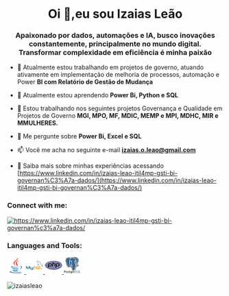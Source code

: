 <h1 align="center">Oi 👋,eu sou Izaias Leão</h1>
<h3 align="center">Apaixonado por dados, automações e IA, busco inovações constantemente, principalmente no mundo digital. Transformar complexidade em eficiência é minha paixão</h3>

- 🔭 Atualmente estou trabalhando em projetos de governo, atuando ativamente em implementação de melhoria de processos, automação e Power **BI com Relatório de Gestão de Mudança**

- 🌱 Atualmente estou aprendendo **Power Bi, Python e SQL**

- 👯 Estou trabalhando nos seguintes projetos Governança e Qualidade em Projetos de Governo **MGI, MPO, MF, MDIC, MEMP e MPI, MDHC, MIR e MMULHERES.**

- 💬 Me pergunte sobre **Power Bi, Excel e SQL**

- 📫 Você me acha no seguinte e-mail **izaias.o.leao@gmail.com**

- 📄 Saiba mais sobre minhas experiências acessando [https://www.linkedin.com/in/izaias-leao-itil4mp-gsti-bi-governan%C3%A7a-dados/](https://www.linkedin.com/in/izaias-leao-itil4mp-gsti-bi-governan%C3%A7a-dados/)

<h3 align="left">Connect with me:</h3>
<p align="left">
<a href="https://linkedin.com/in/https://www.linkedin.com/in/izaias-leao-itil4mp-gsti-bi-governan%c3%a7a-dados/" target="blank"><img align="center" src="https://raw.githubusercontent.com/rahuldkjain/github-profile-readme-generator/master/src/images/icons/Social/linked-in-alt.svg" alt="https://www.linkedin.com/in/izaias-leao-itil4mp-gsti-bi-governan%c3%a7a-dados/" height="30" width="40" /></a>
</p>

<h3 align="left">Languages and Tools:</h3>
<p align="left"> <a href="https://www.java.com" target="_blank" rel="noreferrer"> <img src="https://raw.githubusercontent.com/devicons/devicon/master/icons/java/java-original.svg" alt="java" width="40" height="40"/> </a> <a href="https://www.mysql.com/" target="_blank" rel="noreferrer"> <img src="https://raw.githubusercontent.com/devicons/devicon/master/icons/mysql/mysql-original-wordmark.svg" alt="mysql" width="40" height="40"/> </a> <a href="https://www.php.net" target="_blank" rel="noreferrer"> <img src="https://raw.githubusercontent.com/devicons/devicon/master/icons/php/php-original.svg" alt="php" width="40" height="40"/> </a> <a href="https://www.postgresql.org" target="_blank" rel="noreferrer"> <img src="https://raw.githubusercontent.com/devicons/devicon/master/icons/postgresql/postgresql-original-wordmark.svg" alt="postgresql" width="40" height="40"/> </a> </p>

<p><img align="center" src="https://github-readme-stats.vercel.app/api/top-langs?username=izaiasleao&show_icons=true&locale=en&layout=compact" alt="izaiasleao" /></p>


<!---
- 👋 Hi, I’m @izaiasleao
- 👀 I’m interested in ...
- 🌱 I’m currently learning ...
- 💞️ I’m looking to collaborate on ...
- 📫 How to reach me ...
- 😄 Pronouns: ...
- ⚡ Fun fact: ...

izaiasleao/izaiasleao is a ✨ special ✨ repository because its `README.md` (this file) appears on your GitHub profile.
You can click the Preview link to take a look at your changes.
--->
